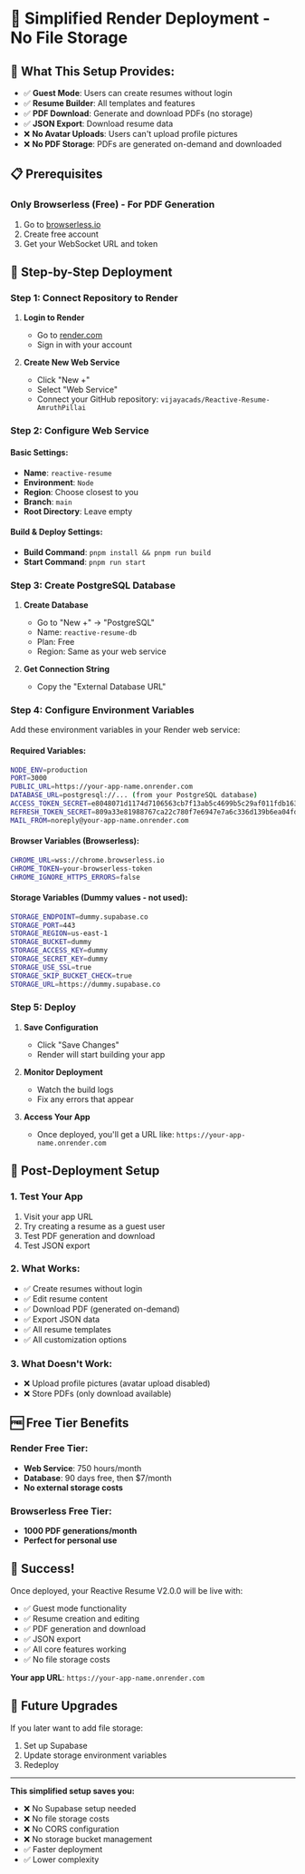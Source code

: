 # 🚀 Simplified Render Deployment - No File Storage

## 🎯 **What This Setup Provides:**
- ✅ **Guest Mode**: Users can create resumes without login
- ✅ **Resume Builder**: All templates and features
- ✅ **PDF Download**: Generate and download PDFs (no storage)
- ✅ **JSON Export**: Download resume data
- ❌ **No Avatar Uploads**: Users can't upload profile pictures
- ❌ **No PDF Storage**: PDFs are generated on-demand and downloaded

## 📋 **Prerequisites**

### **Only Browserless (Free) - For PDF Generation**
1. Go to [browserless.io](https://browserless.io)
2. Create free account
3. Get your WebSocket URL and token

## 🎯 **Step-by-Step Deployment**

### **Step 1: Connect Repository to Render**

1. **Login to Render**
   - Go to [render.com](https://render.com)
   - Sign in with your account

2. **Create New Web Service**
   - Click "New +"
   - Select "Web Service"
   - Connect your GitHub repository: `vijayacads/Reactive-Resume-AmruthPillai`

### **Step 2: Configure Web Service**

#### **Basic Settings:**
- **Name**: `reactive-resume`
- **Environment**: `Node`
- **Region**: Choose closest to you
- **Branch**: `main`
- **Root Directory**: Leave empty

#### **Build & Deploy Settings:**
- **Build Command**: `pnpm install && pnpm run build`
- **Start Command**: `pnpm run start`

### **Step 3: Create PostgreSQL Database**

1. **Create Database**
   - Go to "New +" → "PostgreSQL"
   - Name: `reactive-resume-db`
   - Plan: Free
   - Region: Same as your web service

2. **Get Connection String**
   - Copy the "External Database URL"

### **Step 4: Configure Environment Variables**

Add these environment variables in your Render web service:

#### **Required Variables:**
```bash
NODE_ENV=production
PORT=3000
PUBLIC_URL=https://your-app-name.onrender.com
DATABASE_URL=postgresql://... (from your PostgreSQL database)
ACCESS_TOKEN_SECRET=e8048071d1174d7106563cb7f13ab5c4699b5c29af011fdb163cd11c185009cd
REFRESH_TOKEN_SECRET=809a33e81988767ca22c780f7e6947e7a6c336d139b6ea04fde5fb255cda8e75
MAIL_FROM=noreply@your-app-name.onrender.com
```

#### **Browser Variables (Browserless):**
```bash
CHROME_URL=wss://chrome.browserless.io
CHROME_TOKEN=your-browserless-token
CHROME_IGNORE_HTTPS_ERRORS=false
```

#### **Storage Variables (Dummy values - not used):**
```bash
STORAGE_ENDPOINT=dummy.supabase.co
STORAGE_PORT=443
STORAGE_REGION=us-east-1
STORAGE_BUCKET=dummy
STORAGE_ACCESS_KEY=dummy
STORAGE_SECRET_KEY=dummy
STORAGE_USE_SSL=true
STORAGE_SKIP_BUCKET_CHECK=true
STORAGE_URL=https://dummy.supabase.co
```

### **Step 5: Deploy**

1. **Save Configuration**
   - Click "Save Changes"
   - Render will start building your app

2. **Monitor Deployment**
   - Watch the build logs
   - Fix any errors that appear

3. **Access Your App**
   - Once deployed, you'll get a URL like: `https://your-app-name.onrender.com`

## 🔧 **Post-Deployment Setup**

### **1. Test Your App**
1. Visit your app URL
2. Try creating a resume as a guest user
3. Test PDF generation and download
4. Test JSON export

### **2. What Works:**
- ✅ Create resumes without login
- ✅ Edit resume content
- ✅ Download PDF (generated on-demand)
- ✅ Export JSON data
- ✅ All resume templates
- ✅ All customization options

### **3. What Doesn't Work:**
- ❌ Upload profile pictures (avatar upload disabled)
- ❌ Store PDFs (only download available)

## 🆓 **Free Tier Benefits**

### **Render Free Tier:**
- **Web Service**: 750 hours/month
- **Database**: 90 days free, then $7/month
- **No external storage costs**

### **Browserless Free Tier:**
- **1000 PDF generations/month**
- **Perfect for personal use**

## 🎉 **Success!**

Once deployed, your Reactive Resume V2.0.0 will be live with:
- ✅ Guest mode functionality
- ✅ Resume creation and editing
- ✅ PDF generation and download
- ✅ JSON export
- ✅ All core features working
- ✅ No file storage costs

**Your app URL**: `https://your-app-name.onrender.com`

## 🔄 **Future Upgrades**

If you later want to add file storage:
1. Set up Supabase
2. Update storage environment variables
3. Redeploy

---

**This simplified setup saves you:**
- ❌ No Supabase setup needed
- ❌ No file storage costs
- ❌ No CORS configuration
- ❌ No storage bucket management
- ✅ Faster deployment
- ✅ Lower complexity
